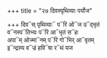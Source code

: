 +++
title = "२७ दिवस्पृथिव्याः पर्योज"

+++
दिव᳓स् पृथिव्याः᳓ प᳓रि ओ᳓ज उ᳓द्भृतं  
व᳓नस्प᳓तिभ्यः प᳓रि आ᳓भृतं स᳓हः  
अपा᳓म् ओज्मा᳓नम् प᳓रि गो᳓भिर् आ᳓वृतम्  
इ᳓न्द्रस्य व᳓ज्रं हवि᳓षा र᳓थं यज